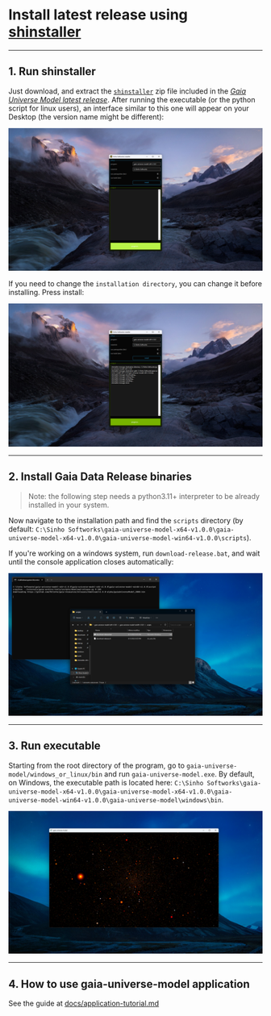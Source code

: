 # Install latest release using [shinstaller](https://github.com/MrSinho/gaia-universe-model/releases/latest)

---

## 1. Run shinstaller

Just download, and extract the [`shinstaller`](https://github.com/MrSinho/gaia-universe-model/releases/latest) zip file included in the [_Gaia Universe Model latest release_](https://github.com/MrSinho/gaia-universe-model/releases/latest). After running the executable (or the python script for linux users), an interface similar to this one will appear on your Desktop (the version name might be different):

![](/docs/media/shinstaller.png)

If you need to change the `installation directory`, you can change it before installing. Press install:

![](/docs/media/shinstaller-install.png)

---

## 2. Install Gaia Data Release binaries

> Note: the following step needs a python3.11+ interpreter to be already installed in your system.

Now navigate to the installation path and find the `scripts` directory (by default: `C:\Sinho Softworks\gaia-universe-model-x64-v1.0.0\gaia-universe-model-x64-v1.0.0\gaia-universe-model-win64-v1.0.0\scripts`).

If you're working on a windows system, run `download-release.bat`, and wait until the console application closes automatically:

![](/docs/media/download-release.png)

---

## 3. Run executable

Starting from the root directory of the program, go to `gaia-universe-model/windows_or_linux/bin` and run `gaia-universe-model.exe`. By default, on Windows, the executable path is located here: `C:\Sinho Softworks\gaia-universe-model-x64-v1.0.0\gaia-universe-model-x64-v1.0.0\gaia-universe-model-win64-v1.0.0\gaia-universe-model\windows\bin`.

![](/docs/media/gaia-universe-model-startup.png)

---

## 4. How to use gaia-universe-model application

See the guide at [docs/application-tutorial.md](application-tutorial.md)